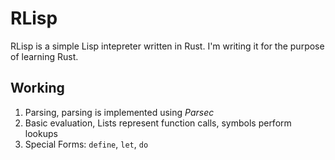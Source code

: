 # RLisp

RLisp is a simple Lisp intepreter written in Rust. I'm writing it for the purpose of learning Rust.

## Working
1. Parsing, parsing is implemented using _Parsec_
2. Basic evaluation, Lists represent function calls, symbols perform lookups
3. Special Forms: `define`, `let`, `do`
